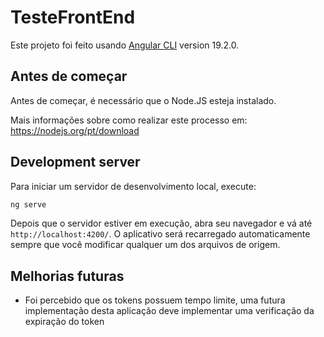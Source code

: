 # TesteFrontEnd

Este projeto foi feito usando [Angular CLI](https://github.com/angular/angular-cli) version 19.2.0.

## Antes de começar

Antes de começar, é necessário que o Node.JS esteja instalado.

Mais informações sobre como realizar este processo em: https://nodejs.org/pt/download

## Development server

Para iniciar um servidor de desenvolvimento local, execute:

```bash
ng serve
```

Depois que o servidor estiver em execução, abra seu navegador e vá até `http://localhost:4200/`. O aplicativo será recarregado automaticamente sempre que você modificar qualquer um dos arquivos de origem.

## Melhorias futuras

- Foi percebido que os tokens possuem tempo limite, uma futura implementação desta aplicação deve implementar uma verificação da expiração do token
